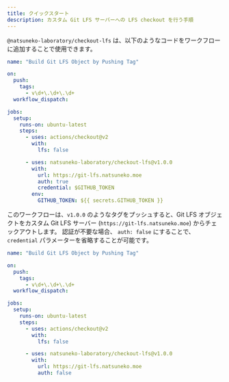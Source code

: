 ```yaml
---
title: クイックスタート
description: カスタム Git LFS サーバーへの LFS checkout を行う手順
---
```


`@natsuneko-laboratory/checkout-lfs` は、以下のようなコードをワークフローに追加することで使用できます。

```yaml:.github/workflows/checkout-lfs.yml
name: "Build Git LFS Object by Pushing Tag"

on:
  push:
    tags:
      - v\d+\.\d+\.\d+
  workflow_dispatch:

jobs:
  setup:
    runs-on: ubuntu-latest
    steps:
      - uses: actions/checkout@v2
        with:
          lfs: false

      - uses: natsuneko-laboratory/checkout-lfs@v1.0.0
        with:
          url: https://git-lfs.natsuneko.moe
          auth: true
          credential: $GITHUB_TOKEN
        env:
          GITHUB_TOKEN: ${{ secrets.GITHUB_TOKEN }}
```

このワークフローは、`v1.0.0` のようなタグをプッシュすると、Git LFS オブジェクトをカスタム Git LFS サーバー (`https://git-lfs.natsuneko.moe`) からチェックアウトします。
認証が不要な場合、 `auth: false` にすることで、 `credential` パラメーターを省略することが可能です。

```yaml:.github/workflows/checkout-lfs.yml
name: "Build Git LFS Object by Pushing Tag"

on:
  push:
    tags:
      - v\d+\.\d+\.\d+
  workflow_dispatch:

jobs:
  setup:
    runs-on: ubuntu-latest
    steps:
      - uses: actions/checkout@v2
        with:
          lfs: false

      - uses: natsuneko-laboratory/checkout-lfs@v1.0.0
        with:
          url: https://git-lfs.natsuneko.moe
          auth: false
```
